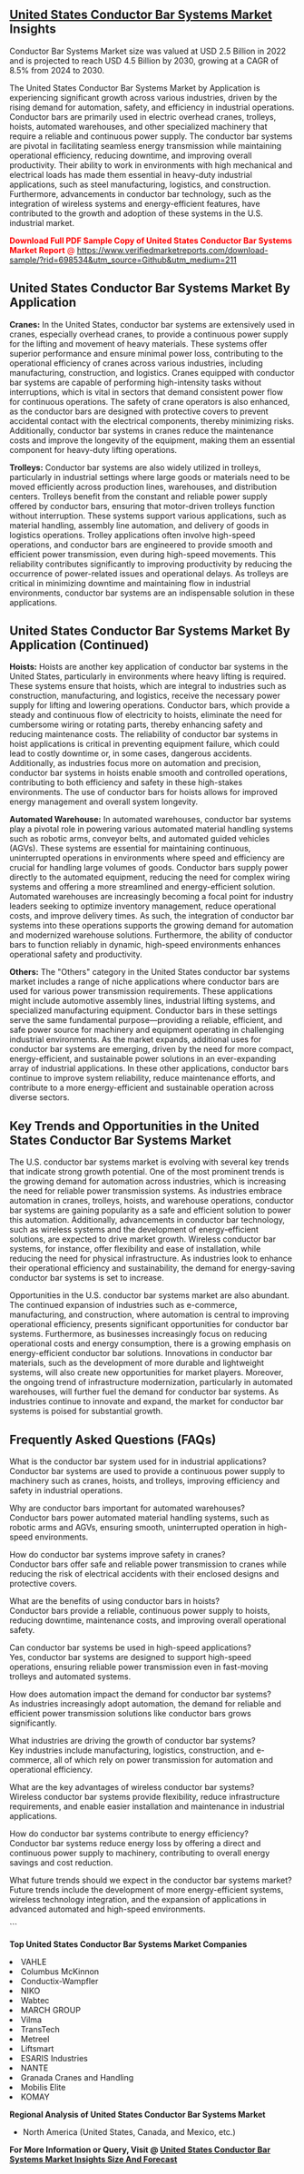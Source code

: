 <h2><a href="https://www.verifiedmarketreports.com/download-sample/?rid=698534&amp;utm_source=Github&amp;utm_medium=211" target="_blank">United States Conductor Bar Systems Market</a> Insights</h2><p>Conductor Bar Systems Market size was valued at USD 2.5 Billion in 2022 and is projected to reach USD 4.5 Billion by 2030, growing at a CAGR of 8.5% from 2024 to 2030.</p><p><p>The United States Conductor Bar Systems Market by Application is experiencing significant growth across various industries, driven by the rising demand for automation, safety, and efficiency in industrial operations. Conductor bars are primarily used in electric overhead cranes, trolleys, hoists, automated warehouses, and other specialized machinery that require a reliable and continuous power supply. The conductor bar systems are pivotal in facilitating seamless energy transmission while maintaining operational efficiency, reducing downtime, and improving overall productivity. Their ability to work in environments with high mechanical and electrical loads has made them essential in heavy-duty industrial applications, such as steel manufacturing, logistics, and construction. Furthermore, advancements in conductor bar technology, such as the integration of wireless systems and energy-efficient features, have contributed to the growth and adoption of these systems in the U.S. industrial market. <p><span class=""><span style="color: #ff0000;"><strong>Download Full PDF Sample Copy of United States Conductor Bar Systems Market Report</strong> @ </span><a href="https://www.verifiedmarketreports.com/download-sample/?rid=698534&amp;utm_source=Github&amp;utm_medium=211" target="_blank">https://www.verifiedmarketreports.com/download-sample/?rid=698534&amp;utm_source=Github&amp;utm_medium=211</a></span></p></p><h2>United States Conductor Bar Systems Market By Application</h2><p><strong>Cranes:</strong> In the United States, conductor bar systems are extensively used in cranes, especially overhead cranes, to provide a continuous power supply for the lifting and movement of heavy materials. These systems offer superior performance and ensure minimal power loss, contributing to the operational efficiency of cranes across various industries, including manufacturing, construction, and logistics. Cranes equipped with conductor bar systems are capable of performing high-intensity tasks without interruptions, which is vital in sectors that demand consistent power flow for continuous operations. The safety of crane operators is also enhanced, as the conductor bars are designed with protective covers to prevent accidental contact with the electrical components, thereby minimizing risks. Additionally, conductor bar systems in cranes reduce the maintenance costs and improve the longevity of the equipment, making them an essential component for heavy-duty lifting operations.<p><strong>Trolleys:</strong> Conductor bar systems are also widely utilized in trolleys, particularly in industrial settings where large goods or materials need to be moved efficiently across production lines, warehouses, and distribution centers. Trolleys benefit from the constant and reliable power supply offered by conductor bars, ensuring that motor-driven trolleys function without interruption. These systems support various applications, such as material handling, assembly line automation, and delivery of goods in logistics operations. Trolley applications often involve high-speed operations, and conductor bars are engineered to provide smooth and efficient power transmission, even during high-speed movements. This reliability contributes significantly to improving productivity by reducing the occurrence of power-related issues and operational delays. As trolleys are critical in minimizing downtime and maintaining flow in industrial environments, conductor bar systems are an indispensable solution in these applications. <h2>United States Conductor Bar Systems Market By Application (Continued)</h2><p><strong>Hoists:</strong> Hoists are another key application of conductor bar systems in the United States, particularly in environments where heavy lifting is required. These systems ensure that hoists, which are integral to industries such as construction, manufacturing, and logistics, receive the necessary power supply for lifting and lowering operations. Conductor bars, which provide a steady and continuous flow of electricity to hoists, eliminate the need for cumbersome wiring or rotating parts, thereby enhancing safety and reducing maintenance costs. The reliability of conductor bar systems in hoist applications is critical in preventing equipment failure, which could lead to costly downtime or, in some cases, dangerous accidents. Additionally, as industries focus more on automation and precision, conductor bar systems in hoists enable smooth and controlled operations, contributing to both efficiency and safety in these high-stakes environments. The use of conductor bars for hoists allows for improved energy management and overall system longevity.<p><strong>Automated Warehouse:</strong> In automated warehouses, conductor bar systems play a pivotal role in powering various automated material handling systems such as robotic arms, conveyor belts, and automated guided vehicles (AGVs). These systems are essential for maintaining continuous, uninterrupted operations in environments where speed and efficiency are crucial for handling large volumes of goods. Conductor bars supply power directly to the automated equipment, reducing the need for complex wiring systems and offering a more streamlined and energy-efficient solution. Automated warehouses are increasingly becoming a focal point for industry leaders seeking to optimize inventory management, reduce operational costs, and improve delivery times. As such, the integration of conductor bar systems into these operations supports the growing demand for automation and modernized warehouse solutions. Furthermore, the ability of conductor bars to function reliably in dynamic, high-speed environments enhances operational safety and productivity.<p><strong>Others:</strong> The "Others" category in the United States conductor bar systems market includes a range of niche applications where conductor bars are used for various power transmission requirements. These applications might include automotive assembly lines, industrial lifting systems, and specialized manufacturing equipment. Conductor bars in these settings serve the same fundamental purpose—providing a reliable, efficient, and safe power source for machinery and equipment operating in challenging industrial environments. As the market expands, additional uses for conductor bar systems are emerging, driven by the need for more compact, energy-efficient, and sustainable power solutions in an ever-expanding array of industrial applications. In these other applications, conductor bars continue to improve system reliability, reduce maintenance efforts, and contribute to a more energy-efficient and sustainable operation across diverse sectors.<h2>Key Trends and Opportunities in the United States Conductor Bar Systems Market</h2><p>The U.S. conductor bar systems market is evolving with several key trends that indicate strong growth potential. One of the most prominent trends is the growing demand for automation across industries, which is increasing the need for reliable power transmission systems. As industries embrace automation in cranes, trolleys, hoists, and warehouse operations, conductor bar systems are gaining popularity as a safe and efficient solution to power this automation. Additionally, advancements in conductor bar technology, such as wireless systems and the development of energy-efficient solutions, are expected to drive market growth. Wireless conductor bar systems, for instance, offer flexibility and ease of installation, while reducing the need for physical infrastructure. As industries look to enhance their operational efficiency and sustainability, the demand for energy-saving conductor bar systems is set to increase.<p>Opportunities in the U.S. conductor bar systems market are also abundant. The continued expansion of industries such as e-commerce, manufacturing, and construction, where automation is central to improving operational efficiency, presents significant opportunities for conductor bar systems. Furthermore, as businesses increasingly focus on reducing operational costs and energy consumption, there is a growing emphasis on energy-efficient conductor bar solutions. Innovations in conductor bar materials, such as the development of more durable and lightweight systems, will also create new opportunities for market players. Moreover, the ongoing trend of infrastructure modernization, particularly in automated warehouses, will further fuel the demand for conductor bar systems. As industries continue to innovate and expand, the market for conductor bar systems is poised for substantial growth.<h2>Frequently Asked Questions (FAQs)</h2><p>What is the conductor bar system used for in industrial applications? <br>Conductor bar systems are used to provide a continuous power supply to machinery such as cranes, hoists, and trolleys, improving efficiency and safety in industrial operations.</p><p>Why are conductor bars important for automated warehouses? <br>Conductor bars power automated material handling systems, such as robotic arms and AGVs, ensuring smooth, uninterrupted operation in high-speed environments.</p><p>How do conductor bar systems improve safety in cranes? <br>Conductor bars offer safe and reliable power transmission to cranes while reducing the risk of electrical accidents with their enclosed designs and protective covers.</p><p>What are the benefits of using conductor bars in hoists? <br>Conductor bars provide a reliable, continuous power supply to hoists, reducing downtime, maintenance costs, and improving overall operational safety.</p><p>Can conductor bar systems be used in high-speed applications? <br>Yes, conductor bar systems are designed to support high-speed operations, ensuring reliable power transmission even in fast-moving trolleys and automated systems.</p><p>How does automation impact the demand for conductor bar systems? <br>As industries increasingly adopt automation, the demand for reliable and efficient power transmission solutions like conductor bars grows significantly.</p><p>What industries are driving the growth of conductor bar systems? <br>Key industries include manufacturing, logistics, construction, and e-commerce, all of which rely on power transmission for automation and operational efficiency.</p><p>What are the key advantages of wireless conductor bar systems? <br>Wireless conductor bar systems provide flexibility, reduce infrastructure requirements, and enable easier installation and maintenance in industrial applications.</p><p>How do conductor bar systems contribute to energy efficiency? <br>Conductor bar systems reduce energy loss by offering a direct and continuous power supply to machinery, contributing to overall energy savings and cost reduction.</p><p>What future trends should we expect in the conductor bar systems market? <br>Future trends include the development of more energy-efficient systems, wireless technology integration, and the expansion of applications in advanced automated and high-speed environments.</p>```</p><p><strong>Top United States Conductor Bar Systems Market Companies</strong></p><div data-test-id=""><p><li>VAHLE</li><li> Columbus McKinnon</li><li> Conductix-Wampfler</li><li> NIKO</li><li> Wabtec</li><li> MARCH GROUP</li><li> Vilma</li><li> TransTech</li><li> Metreel</li><li> Liftsmart</li><li> ESARIS Industries</li><li> NANTE</li><li> Granada Cranes and Handling</li><li> Mobilis Elite</li><li> KOMAY</li></p><div><strong>Regional Analysis of&nbsp;United States Conductor Bar Systems Market</strong></div><ul><li dir="ltr"><p dir="ltr">North America&nbsp;(United States, Canada, and Mexico, etc.)</p></li></ul><p><strong>For More Information or Query, Visit @&nbsp;</strong><strong><a href="https://www.verifiedmarketreports.com/product/conductor-bar-systems-market/?utm_source=Github&amp;utm_medium=211" target="_blank">United States Conductor Bar Systems Market Insights Size And Forecast</a></strong></p></div>
